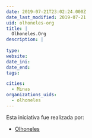 ```yaml
---
date: 2019-07-21T23:02:24.000Z
date_last_modified: 2019-07-21
uid: olhoneles-org
title: |
  Olhoneles.Org
description: |
  
type: 
website: 
date_ini: 
date_end: 
tags:

cities: 
  - Minas
organizations_uids:
  - olhoneles
---
```


Esta iniciativa fue realizada por:

- [Olhoneles](/organizaciones/olhoneles)

